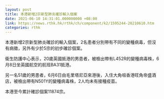```yaml
---
layout: post
title: 本港新增2宗新型肺炎確診輸入個案
date: 2021-06-10 14:31:01.000000000 +08:00
link: https://news.rthk.hk/rthk/ch/component/k2/1595244-20210610.htm
categories: rthk
---
```


本港新增2宗新型肺炎確診的輸入個案，2名患者分別帶有不同的變種病毒，但沒有病徵，另外有少於5宗的初步確診個案。

衞生防護中心表示，20歲英國抵港的男患者，被檢出帶有L452R的變種病毒株，6月8日坐英國航空的航班BA31抵港。

另一名51歲的男患者，6月6日由毛里塔尼亞來港後，入住大角咀香港旺角帝盛酒店，被檢出帶有N501Y的變種病毒株，2人均未有接種疫苗。

本港至今累計確診個案11874宗。
